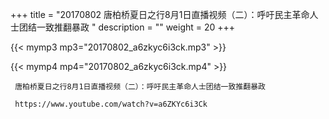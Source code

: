 +++
title = "20170802  唐柏桥夏日之行8月1日直播视频（二）：呼吁民主革命人士团结一致推翻暴政 "
description = ""
weight = 20
+++

{{< mymp3 mp3="20170802_a6zkyc6i3ck.mp3" >}}

{{< mymp4 mp4="20170802_a6zkyc6i3ck.mp4" >}}

     唐柏桥夏日之行8月1日直播视频（二）：呼吁民主革命人士团结一致推翻暴政 
     
     https://www.youtube.com/watch?v=a6ZKYc6i3Ck 
